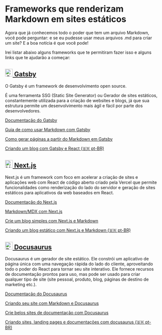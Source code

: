 # Frameworks que renderizam Markdown em sites estáticos

Agora que já conhecemos todo o poder que tem um arquivo Markdown, você pode perguntar: e se eu pudesse usar meus arquivos .md para criar um site? E a boa notícia é que você pode! 

Irei listar abaixo alguns frameworks que te permitiram fazer isso e alguns links que te ajudarão a começar:

<h2>
  <a href="https://www.gatsbyjs.com/">
    <img src="https://seeklogo.com/images/G/gatsby-logo-1A245AD37F-seeklogo.com.png" alt="Gatsby" width="25px">
      Gatsby
  </a>
</h2>

O Gatsby é um framework de desenvolvimento open source.

É uma ferramenta SSG (Static Site Generator) ou Gerador de sites estáticos, constantemente utilizada para a criação de websites e blogs, já que sua estrutura permite um desenvolvimento mais ágil e fácil por parte dos desenvolvedores.

[Documentação do Gatsby](https://www.gatsbyjs.com/docs/)

[Guia de como usar Markdown com Gatsby](https://www.gatsbyjs.com/guides/markdown/)

[Como gerar páginas a partir do Markdown em Gatsby](https://www.digitalocean.com/community/tutorials/how-to-generate-pages-from-markdown-in-gatsby)

[Criando um blog com Gatsby e React (:brazil: pt-BR)](https://joaopedro.dev/blog-com-gatsby-e-react-parte-1/)

<h2>
  <a href="https://nextjs.org/">
      <img src="https://upload.wikimedia.org/wikipedia/commons/thumb/8/8e/Nextjs-logo.svg/1280px-Nextjs-logo.svg.png" alt="Next.js" width="25px">
      Next.js
  </a>
</h2>

Next.js é um framework com foco em acelerar a criação de sites e aplicações web com React de código aberto criado pela Vercel que permite funcionalidades como renderização do lado do servidor e geração de sites estáticos para aplicativos da web baseados em React.

[Documentação do Next.js](https://nextjs.org/docs)

[Markdown/MDX com Next.js](https://nextjs.org/blog/markdown)

[Crie um blog simples com Next.js e Markdown](https://www.pullrequest.com/blog/build-a-blog-with-nextjs-and-markdown/)

[Criando um blog estático com Next.js e Markdown (:brazil: pt-BR)](https://dio.dev/criando-um-blog-com-nextjs-e-markdown)

<h2>
 <a href="https://docusaurus.io/">
    <img src="https://d33wubrfki0l68.cloudfront.net/c088b7acfcf11100903c44fe44f2f2d7e0f30531/47727/img/docusaurus.svg" alt="Docusaurus" width="25px">
    Docusaurus
  </a>
</h2>

Docusaurus é um gerador de site estático. Ele constrói um aplicativo de página única com uma navegação rápida do lado do cliente, aproveitando todo o poder do React para tornar seu site interativo. Ele fornece recursos de documentação prontos para uso, mas pode ser usado para criar qualquer tipo de site (site pessoal, produto, blog, páginas de destino de marketing etc.).

[Documentação do Docusaurus](https://docusaurus.io/docs)

[Criando seu site com Markdown e Docusaurus](https://v1.docusaurus.io/docs/en/site-creation)

[Crie belos sites de documentação com Docusaurus](https://lo-victoria.com/build-beautiful-documentation-websites-with-docusaurus)

[Criando sites, landing pages e documentações com docusaurus (:brazil: pt-BR)](http://paulodutrainfo.com.br/criando-sites-landingpages-e-documentacao-com-docusaurus)
